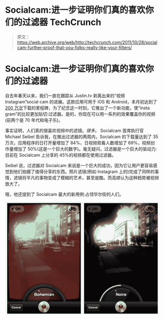 # Socialcam:进一步证明你们真的喜欢你们的过滤器 TechCrunch

> 原文：<https://web.archive.org/web/http://techcrunch.com/2011/10/28/socialcam-further-proof-that-you-folks-really-like-your-filters/>

# Socialcam:进一步证明你们真的喜欢你们的过滤器

自去年春天以来，我们一直在跟踪从 Justin.tv 剥离出来的“视频 Instagram”social cam 的进展。这款应用可用于 iOS 和 Android，本月初达到了[200 万次](https://web.archive.org/web/20230203092048/https://techcrunch.com/2011/10/05/socialcam-crosses-2m-downloads-adds-wait-for-it-video-filters/)下载的里程碑，为了纪念这一时刻，它推出了一个新功能，使“insta gram”的比较更加贴切:过滤器。是的，你现在可以用一系列的效果覆盖你的视频(前两个是 70 年代和电子乐)。

事实证明，人们真的很喜欢视频中的滤镜。*很多。* Socialcam 首席执行官 Michael Seibel 告诉我，在推出过滤器的两周内，Socialcam 的下载量达到了 35 万次，应用程序的日打开量增加了 84%，日视频观看人数增加了 69%，视频创作量增加了 50%(这是一个巨大的数字)。毫无疑问，过滤器是一个巨大的驱动力:目前在 Socialcam 上分享的 45%的视频都在使用过滤器。

Seibel 说，过滤器对 Socialcam 来说是一个巨大的成功，因为它让用户更容易感觉到他们拍摄了值得分享的东西。照片滤镜(例如 Instagram 上的)完成了同样的事情，滤镜将平凡的事物变成了模糊的艺术，甚至是酷。而高顺认为这种趋势被视频放大了。

哦，他还提到了 Socialcam 最大的新用例:占领华尔街的人们。

![](img/a7c4aa98588b4c087c74cfb5d0142a09.png)